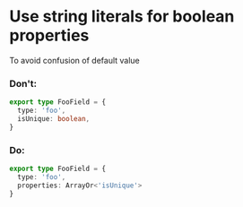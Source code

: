 # Use string literals for boolean properties
To avoid confusion of default value

### Don't:
```typescript
export type FooField = {
  type: 'foo',
  isUnique: boolean,
}
```
### Do:
```typescript
export type FooField = {
  type: 'foo',
  properties: ArrayOr<'isUnique'>
}
```
